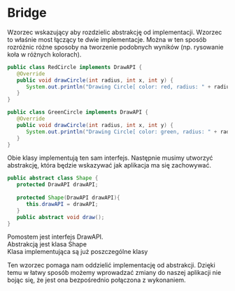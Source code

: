 <h1>
    Bridge
</h1>
<p>
    Wzorzec wskazujący aby rozdzielic abstrakcję od implementacji. Wzorzec to właśnie most łączący te dwie implementacje.
    Można w ten sposób rozróżnic różne sposoby na tworzenie podobnych wyników (np. rysowanie koła w różnych kolorach). 
</p>

```java
public class RedCircle implements DrawAPI {
   @Override
   public void drawCircle(int radius, int x, int y) {
      System.out.println("Drawing Circle[ color: red, radius: " + radius + ", x: " + x + ", " + y + "]");
   }
}
```
```java
public class GreenCircle implements DrawAPI {
   @Override
   public void drawCircle(int radius, int x, int y) {
      System.out.println("Drawing Circle[ color: green, radius: " + radius + ", x: " + x + ", " + y + "]");
   }
}
```

<p>
    Obie klasy implementują ten sam interfejs. Następnie musimy utworzyć abstrakcję, która będzie wskazywać jak 
    aplikacja ma się zachowywać.
</p>

```java
public abstract class Shape {
   protected DrawAPI drawAPI;
   
   protected Shape(DrawAPI drawAPI){
      this.drawAPI = drawAPI;
   }
   public abstract void draw();	
}
```

<p>
    Pomostem jest interfejs DrawAPI.<br>
    Abstrakcją jest klasa Shape<br>
    Klasa implementująca są już poszczególne klasy
</p>
<p>
    Ten wzorzec pomaga nam oddzielić implementację od abstrakcji. Dzięki temu w łatwy sposób możemy wprowadzać zmiany do
    naszej aplikacji nie bojąc się, że jest ona bezpośrednio połączona z wykonaniem.
</p>